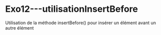 # Exo12---utilisationInsertBefore
Utilisation de la méthode insertBefore() pour insérer un élément avant un autre élément
